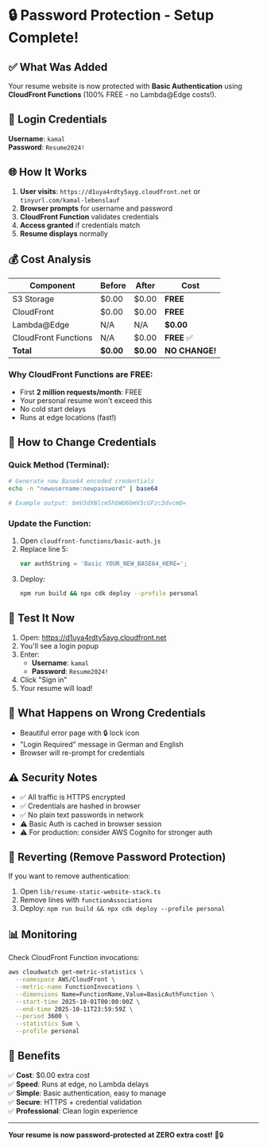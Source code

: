 # 🔒 Password Protection - Setup Complete!

## ✅ What Was Added

Your resume website is now protected with **Basic Authentication** using **CloudFront Functions** (100% FREE - no Lambda@Edge costs!).

## 🔐 Login Credentials

**Username**: `kamal`  
**Password**: `Resume2024!`

## 🌐 How It Works

1. **User visits**: `https://d1uya4rdty5ayg.cloudfront.net` or `tinyurl.com/kamal-lebenslauf`
2. **Browser prompts** for username and password
3. **CloudFront Function** validates credentials
4. **Access granted** if credentials match
5. **Resume displays** normally

## 💰 Cost Analysis

| Component | Before | After | Cost |
|-----------|--------|-------|------|
| S3 Storage | $0.00 | $0.00 | **FREE** |
| CloudFront | $0.00 | $0.00 | **FREE** |
| Lambda@Edge | N/A | N/A | **$0.00** |
| CloudFront Functions | N/A | $0.00 | **FREE** ✅ |
| **Total** | **$0.00** | **$0.00** | **NO CHANGE!** |

### Why CloudFront Functions are FREE:
- First **2 million requests/month**: FREE
- Your personal resume won't exceed this
- No cold start delays
- Runs at edge locations (fast!)

## 📝 How to Change Credentials

### Quick Method (Terminal):
```bash
# Generate new Base64 encoded credentials
echo -n "newusername:newpassword" | base64

# Example output: bmV3dXNlcm5hbWU6bmV3cGFzc3dvcmQ=
```

### Update the Function:
1. Open `cloudfront-functions/basic-auth.js`
2. Replace line 5:
   ```javascript
   var authString = 'Basic YOUR_NEW_BASE64_HERE=';
   ```
3. Deploy:
   ```bash
   npm run build && npx cdk deploy --profile personal
   ```

## 🧪 Test It Now

1. Open: https://d1uya4rdty5ayg.cloudfront.net
2. You'll see a login popup
3. Enter:
   - **Username**: `kamal`
   - **Password**: `Resume2024!`
4. Click "Sign in"
5. Your resume will load!

## 🚫 What Happens on Wrong Credentials

- Beautiful error page with 🔒 lock icon
- "Login Required" message in German and English
- Browser will re-prompt for credentials

## ⚠️ Security Notes

- ✅ All traffic is HTTPS encrypted
- ✅ Credentials are hashed in browser
- ✅ No plain text passwords in network
- ⚠️ Basic Auth is cached in browser session
- ⚠️ For production: consider AWS Cognito for stronger auth

## 🔄 Reverting (Remove Password Protection)

If you want to remove authentication:

1. Open `lib/resume-static-website-stack.ts`
2. Remove lines with `functionAssociations`
3. Deploy: `npm run build && npx cdk deploy --profile personal`

## 📊 Monitoring

Check CloudFront Function invocations:
```bash
aws cloudwatch get-metric-statistics \
  --namespace AWS/CloudFront \
  --metric-name FunctionInvocations \
  --dimensions Name=FunctionName,Value=BasicAuthFunction \
  --start-time 2025-10-01T00:00:00Z \
  --end-time 2025-10-11T23:59:59Z \
  --period 3600 \
  --statistics Sum \
  --profile personal
```

## 🎉 Benefits

✅ **Cost**: $0.00 extra cost  
✅ **Speed**: Runs at edge, no Lambda delays  
✅ **Simple**: Basic authentication, easy to manage  
✅ **Secure**: HTTPS + credential validation  
✅ **Professional**: Clean login experience  

---

**Your resume is now password-protected at ZERO extra cost!** 🚀🔒
